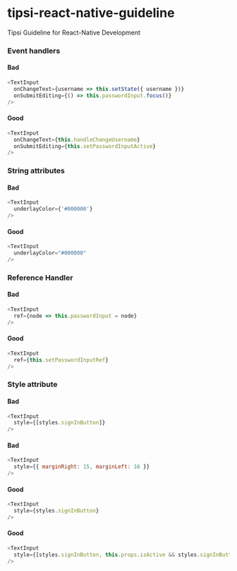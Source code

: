 # tipsi-react-native-guideline
Tipsi Guideline for React-Native Development

### Event handlers
#### Bad
```js
<TextInput
  onChangeText={username => this.setState({ username })}
  onSubmitEditing={() => this.passwordInput.focus()}
/>
```
#### Good
```js
<TextInput
  onChangeText={this.handleChangeUsername}
  onSubmitEditing={this.setPasswordInputActive}
/>
```

### String attributes
#### Bad
```js
<TextInput
  underlayColor={'#000000'}
/>
```
#### Good
```js
<TextInput
  underlayColor="#000000"
/>
```

### Reference Handler
#### Bad
```js
<TextInput
  ref={node => this.passwordInput = node}
/>
```
#### Good
```js
<TextInput
  ref={this.setPasswordInputRef}
/>
```

### Style attribute
#### Bad
```js
<TextInput
  style={[styles.signInButton]}
/>
```
#### Bad
```js
<TextInput
  style={{ marginRight: 15, marginLeft: 16 }}
/>
```
#### Good
```js
<TextInput
  style={styles.signInButton}
/>
```
#### Good
```js
<TextInput
  style={[styles.signInButton, this.props.isActive && styles.signInButtonActive]}
/>
```
